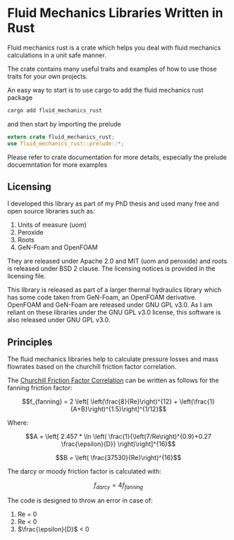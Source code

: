 # Fluid Mechanics Libraries Written in Rust

Fluid mechanics rust is a crate which helps you deal with fluid 
mechanics calculations in a unit safe manner.

The crate contains many useful traits and examples of how to use 
those traits for your own projects.

An easy way to start is to use cargo to add the fluid mechanics rust
package
```bash
cargo add fluid_mechanics_rust
```
and then start by importing the prelude
```rust
extern crate fluid_mechanics_rust;
use fluid_mechanics_rust::prelude::*;
```

Please refer to crate documentation for more details,
especially the prelude docuemntation for more examples

## Licensing

I developed this library as part of my PhD thesis and used
many free and open source libraries such as:

1. Units of measure (uom)
2. Peroxide
3. Roots
4. GeN-Foam and OpenFOAM

They are released under Apache 2.0 and MIT (uom and peroxide)
and roots is released under BSD 2 clause. The licensing notices
is provided in the licensing file.

This library is released as part of a larger thermal hydraulics
library which has some code taken from GeN-Foam, an OpenFOAM
derivative.
OpenFOAM and GeN-Foam are released under GNU GPL v3.0. 
As I am reliant on these libraries under the GNU GPL v3.0
license, this software is also released under GNU GPL v3.0.

## Principles

The fluid mechanics libraries help to calculate pressure losses
and mass flowrates based on the churchill friction factor 
correlation. 

The [Churchill Friction Factor Correlation](
https://powderprocess.net/Tools_html/Piping/Churchill.html)
can be written as follows for the fanning friction factor:

$$f_{fanning} = 2 \left[ \left(\frac{8}{Re}\right)^{12} + 
\left(\frac{1}{A+B}\right)^{1.5}\right]^{1/12}$$

Where:

$$A = \left[ 2.457 * \ln \left(
\frac{1}{\left(7/Re\right)^{0.9}+0.27 \frac{\epsilon}{D}}
\right)\right]^{16}$$


$$B = \left( \frac{37530}{Re}\right)^{16}$$

The darcy or moody friction factor is calculated with:

$$f_{darcy} = 4 f_{fanning}$$

The code is designed to throw an error in case of:
1. Re = 0
2. Re < 0
3. $\frac{\epsilon}{D}$ < 0


